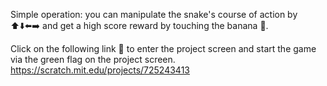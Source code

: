 Simple operation: you can manipulate the snake's course of action by ⬆️⬇️⬅️➡️ and get a high score reward by touching the banana 🍌.

Click on the following link 🔗 to enter the project screen and start the game via the green flag on the project screen. https://scratch.mit.edu/projects/725243413
